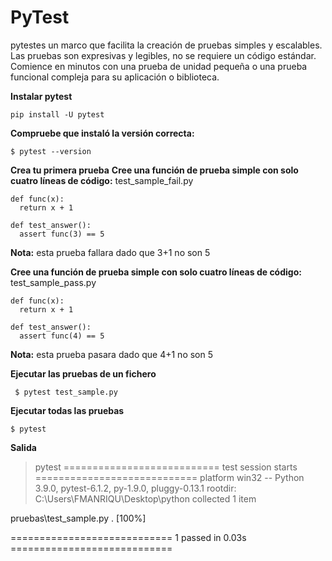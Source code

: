 # PyTest
pytestes un marco que facilita la creación de pruebas simples y escalables. Las pruebas son expresivas y legibles, no se requiere un código estándar. Comience en minutos con una prueba de unidad pequeña o una prueba funcional compleja para su aplicación o biblioteca.

**Instalar pytest**
  
    pip install -U pytest

**Compruebe que instaló la versión correcta:**

    $ pytest --version

**Crea tu primera prueba**
**Cree una función de prueba simple con solo cuatro líneas de código:**
test_sample_fail.py
  
    def func(x):
      return x + 1
      
    def test_answer():
      assert func(3) == 5
      
**Nota:** esta prueba fallara dado que 3+1 no son 5

**Cree una función de prueba simple con solo cuatro líneas de código:**
test_sample_pass.py
  
    def func(x):
      return x + 1
      
    def test_answer():
      assert func(4) == 5
  
**Nota:** esta prueba pasara dado que 4+1 no son 5

**Ejecutar las pruebas de un fichero**
    
     $ pytest test_sample.py
     
**Ejecutar todas las pruebas**

    $ pytest

**Salida**

>pytest
=========================== test session starts ============================
platform win32 -- Python 3.9.0, pytest-6.1.2, py-1.9.0, pluggy-0.13.1
rootdir: C:\Users\FMANRIQU\Desktop\python
collected 1 item                                                                                                                                                       

pruebas\test_sample.py .                                             [100%]

============================ 1 passed in 0.03s ============================

